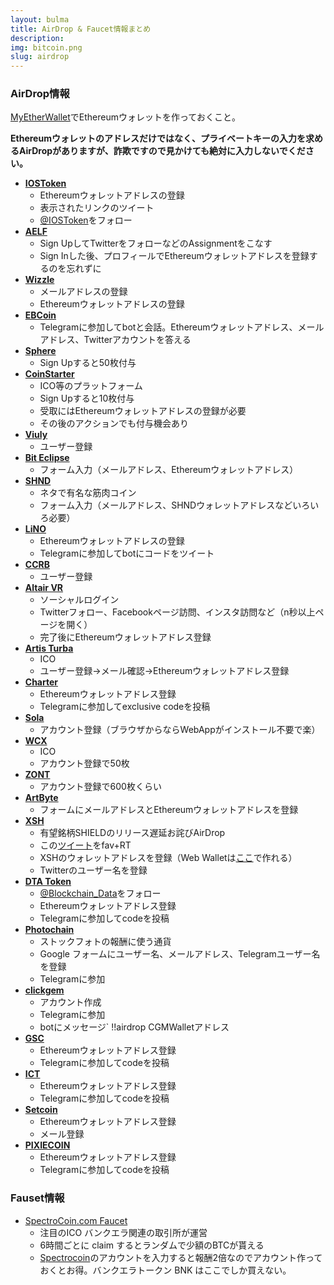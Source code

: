 ```yaml
---
layout: bulma
title: AirDrop & Faucet情報まとめ
description: 
img: bitcoin.png
slug: airdrop
---
```


### AirDrop情報

[MyEtherWallet](https://www.myetherwallet.com/)でEthereumウォレットを作っておくこと。

**Ethereumウォレットのアドレスだけではなく、プライベートキーの入力を求めるAirDropがありますが、詐欺ですので見かけても絶対に入力しないでください。**

- **[IOSToken](https://t.iost.io/?c=qTzDA5FV)** 
  - Ethereumウォレットアドレスの登録
  - 表示されたリンクのツイート
  - [@IOSToken](https://twitter.com/iostoken)をフォロー
- **[AELF](https://candy.aelf.io/account/register?invitationCode=05026Vc22HcR)**
  - Sign UpしてTwitterをフォローなどのAssignmentをこなす
  - Sign Inした後、プロフィールでEthereumウォレットアドレスを登録するのを忘れずに
- **[Wizzle](https://wizzle.referralrock.com/l/HIROSHITAKAS/)**
  - メールアドレスの登録
  - Ethereumウォレットアドレスの登録
- **[EBCoin](https://t.me/ebcoin_bot?start=D1ZVZY)**
  - Telegramに参加してbotと会話。Ethereumウォレットアドレス、メールアドレス、Twitterアカウントを答える
- **[Sphere](https://sphere.social/?ref_code=qbpxg93d50ee)**
  - Sign Upすると50枚付与
- **[CoinStarter](https://coinstarter.com?ref=qdjxd3nq7)**
  - ICO等のプラットフォーム
  - Sign Upすると10枚付与
  - 受取にはEthereumウォレットアドレスの登録が必要
  - その後のアクションでも付与機会あり
- **[Viuly](https://viuly.io/r/K3861475a629f8a0)**
  - ユーザー登録
- **[Bit Eclipse](https://docs.google.com/forms/d/e/1FAIpQLSeZN0M0sqzPi9wgwLS8PKTJTBxXg1mrdnXQK9fqFuWRA-0R3Q/viewform)**
  - フォーム入力（メールアドレス、Ethereumウォレットアドレス）
- **[SHND](https://docs.google.com/forms/d/e/1FAIpQLScgVwCxLfcF1CIwnp8cycpnTB44UFXaUZGXYFeDamv6NEM0BQ/viewform)**
  - ネタで有名な筋肉コイン
  - フォーム入力（メールアドレス、SHNDウォレットアドレスなどいろいろ必要）
- **[LiNO](https://referral.lino.network/?code=8Mbgr4nz)**
  - Ethereumウォレットアドレスの登録
  - Telegramに参加してbotにコードをツイート
- **[CCRB](https://ccrb.io/affiliate/359907)**
  - ユーザー登録
- **[Altair VR](https://wn.nr/GTFNc5)**
  - ソーシャルログイン
  - Twitterフォロー、Facebookページ訪問、インスタ訪問など（n秒以上ページを開く）
  - 完了後にEthereumウォレットアドレス登録
- **[Artis Turba](https://artisturba.com?ref=4ea41ZZH)**
  - ICO
  - ユーザー登録→メール確認→Ethereumウォレットアドレス登録
- **[Charter](http://airdrop.charter.foundation/en/invitations/?from=aeb9903f83)**
  - Ethereumウォレットアドレス登録
  - Telegramに参加してexclusive codeを投稿
- **[Sola](https://sola.ai/lost_and_found)**
  - アカウント登録（ブラウザからならWebAppがインストール不要で楽）
- **[WCX](https://ico.wcex.co/?ref=teYNoUN)**
  - ICO
  - アカウント登録で50枚
- **[ZONT](https://zonto.world/z70885)**
  - アカウント登録で600枚くらい
- **[ArtByte](https://docs.google.com/forms/d/e/1FAIpQLSc2IUqms06bQHEiX2G1OK2MOiyCB6yzszL6Ty-Ig56djuxOPw/viewform?usp=sf_link)**
  - フォームにメールアドレスとEthereumウォレットアドレスを登録
- **[XSH](https://t.co/atz9ngh02h)**
  - 有望銘柄SHIELDのリリース遅延お詫びAirDrop
  - この[ツイート](https://www.google.com/url?q=https://twitter.com/SHIELDcurrency/status/954451318604795904&sa=D&ust=1516683293020000&usg=AFQjCNGbpk8chqYYvQe7LZNFRri2ew6Iog)をfav+RT
  - XSHのウォレットアドレスを登録（Web Walletは[ここ](https://wallet.shieldcurrency.com/Dashboard)で作れる）
  - Twitterのユーザー名を登録
- **[DTA Token](http://refer.data.eco/invite/1yHQA7H6)**
  - [@Blockchain_Data](https://twitter.com/Blockchain_Data)をフォロー
  - Ethereumウォレットアドレス登録
  - Telegramに参加してcodeを投稿
- **[Photochain](https://docs.google.com/forms/d/1b3u-Lil-EmC_r7omycYwWnDSybAxNJkadY8sJFe0iZg/viewform?edit_requested=true)**
  - ストックフォトの報酬に使う通貨
  - Google フォームにユーザー名、メールアドレス、Telegramユーザー名を登録
  - Telegramに参加
- **[clickgem](https://www.clickgem.com)**
  - アカウント作成
  - Telegramに参加
  - botにメッセージ` !!airdrop CGMWalletアドレス
- **[GSC](https://www.gsc.social/airdrop/?code=JpTV4PqUhgZn)**
  - Ethereumウォレットアドレス登録
  - Telegramに参加してcodeを投稿
- **[ICT](http://www.ictchain.space/f/XfHUuu?x_field_1=3475)**
  - Ethereumウォレットアドレス登録
  - Telegramに参加してcodeを投稿
- **[Setcoin](http://wshe.es/BnkCNBVd)**
  - Ethereumウォレットアドレス登録
  - メール登録
- **[PIXIECOIN](http://pixie.tokenairdrop.info/en/invitations/?from=f36c86e80c)**
  - Ethereumウォレットアドレス登録
  - Telegramに参加してcodeを投稿


### Fauset情報

- [SpectroCoin.com Faucet](http://faucet.spectrocoin.com/index.php?r=itshustletime@gmail.com)
  - 注目のICO バンクエラ関連の取引所が運営
  - 6時間ごとに claim するとランダムで少額のBTCが貰える
  - [Spectrocoin](https://spectrocoin.com/ja/signup.html?referralId=573647074)のアカウントを入力すると報酬2倍なのでアカウント作っておくとお得。バンクエラトークン BNK はここでしか買えない。
